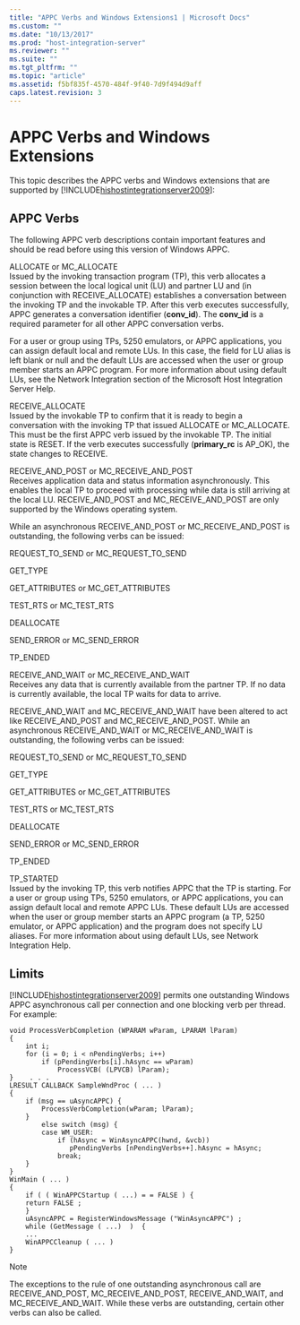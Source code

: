 ```yaml
---
title: "APPC Verbs and Windows Extensions1 | Microsoft Docs"
ms.custom: ""
ms.date: "10/13/2017"
ms.prod: "host-integration-server"
ms.reviewer: ""
ms.suite: ""
ms.tgt_pltfrm: ""
ms.topic: "article"
ms.assetid: f5bf835f-4570-484f-9f40-7d9f494d9aff
caps.latest.revision: 3
---
```

# APPC Verbs and Windows Extensions
This topic describes the APPC verbs and Windows extensions that are supported by [!INCLUDE[hishostintegrationserver2009](../core/includes/hishostintegrationserver2009-md.md)]:  
  
## APPC Verbs  
 The following APPC verb descriptions contain important features and should be read before using this version of Windows APPC.  
  
 ALLOCATE or MC_ALLOCATE  
 Issued by the invoking transaction program (TP), this verb allocates a session between the local logical unit (LU) and partner LU and (in conjunction with RECEIVE_ALLOCATE) establishes a conversation between the invoking TP and the invokable TP. After this verb executes successfully, APPC generates a conversation identifier (**conv_id**). The **conv_id** is a required parameter for all other APPC conversation verbs.  
  
 For a user or group using TPs, 5250 emulators, or APPC applications, you can assign default local and remote LUs. In this case, the field for LU alias is left blank or null and the default LUs are accessed when the user or group member starts an APPC program. For more information about using default LUs, see the Network Integration section of the Microsoft Host Integration Server Help.  
  
 RECEIVE_ALLOCATE  
 Issued by the invokable TP to confirm that it is ready to begin a conversation with the invoking TP that issued ALLOCATE or MC_ALLOCATE. This must be the first APPC verb issued by the invokable TP. The initial state is RESET. If the verb executes successfully (**primary_rc** is AP_OK), the state changes to RECEIVE.  
  
 RECEIVE_AND_POST or MC_RECEIVE_AND_POST  
 Receives application data and status information asynchronously. This enables the local TP to proceed with processing while data is still arriving at the local LU. RECEIVE_AND_POST and MC_RECEIVE_AND_POST are only supported by the Windows operating system.  
  
 While an asynchronous RECEIVE_AND_POST or MC_RECEIVE_AND_POST is outstanding, the following verbs can be issued:  
  
 REQUEST_TO_SEND or MC_REQUEST_TO_SEND  
  
 GET_TYPE  
  
 GET_ATTRIBUTES or MC_GET_ATTRIBUTES  
  
 TEST_RTS or MC_TEST_RTS  
  
 DEALLOCATE  
  
 SEND_ERROR or MC_SEND_ERROR  
  
 TP_ENDED  
  
 RECEIVE_AND_WAIT or MC_RECEIVE_AND_WAIT  
 Receives any data that is currently available from the partner TP. If no data is currently available, the local TP waits for data to arrive.  
  
 RECEIVE_AND_WAIT and MC_RECEIVE_AND_WAIT have been altered to act like RECEIVE_AND_POST and MC_RECEIVE_AND_POST. While an asynchronous RECEIVE_AND_WAIT or MC_RECEIVE_AND_WAIT is outstanding, the following verbs can be issued:  
  
 REQUEST_TO_SEND or MC_REQUEST_TO_SEND  
  
 GET_TYPE  
  
 GET_ATTRIBUTES or MC_GET_ATTRIBUTES  
  
 TEST_RTS or MC_TEST_RTS  
  
 DEALLOCATE  
  
 SEND_ERROR or MC_SEND_ERROR  
  
 TP_ENDED  
  
 TP_STARTED  
 Issued by the invoking TP, this verb notifies APPC that the TP is starting. For a user or group using TPs, 5250 emulators, or APPC applications, you can assign default local and remote APPC LUs. These default LUs are accessed when the user or group member starts an APPC program (a TP, 5250 emulator, or APPC application) and the program does not specify LU aliases. For more information about using default LUs, see Network Integration Help.  
  
## Limits  
 [!INCLUDE[hishostintegrationserver2009](../core/includes/hishostintegrationserver2009-md.md)] permits one outstanding Windows APPC asynchronous call per connection and one blocking verb per thread. For example:  
  
```  
void ProcessVerbCompletion (WPARAM wParam, LPARAM lParam)  
{     
    int i;  
    for (i = 0; i < nPendingVerbs; i++)  
        if (pPendingVerbs[i].hAsync == wParam)  
            ProcessVCB( (LPVCB) lParam);  
}    . . .  
LRESULT CALLBACK SampleWndProc ( ... )  
{  
    if (msg == uAsyncAPPC) {  
        ProcessVerbCompletion(wParam; lParam);  
    }  
        else switch (msg) {  
        case WM_USER:  
            if (hAsync = WinAsyncAPPC(hwnd, &vcb))  
               pPendingVerbs [nPendingVerbs++].hAsync = hAsync;  
            break;  
    }  
}  
WinMain ( ... )  
{  
    if ( ( WinAPPCStartup ( ...) = = FALSE ) {  
    return FALSE ;  
    }  
    uAsyncAPPC = RegisterWindowsMessage ("WinAsyncAPPC") ;  
    while (GetMessage ( ...)  )  {  
    ...  
    WinAPPCCleanup ( ... )  
}  
```  
  
> [!NOTE]
>  The exceptions to the rule of one outstanding asynchronous call are RECEIVE_AND_POST, MC_RECEIVE_AND_POST, RECEIVE_AND_WAIT, and MC_RECEIVE_AND_WAIT. While these verbs are outstanding, certain other verbs can also be called.